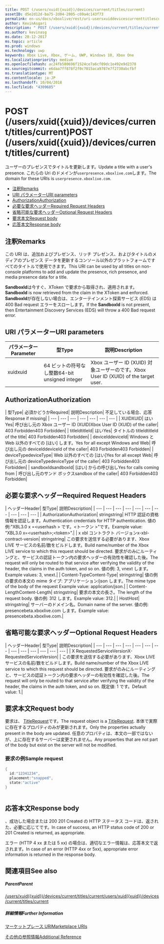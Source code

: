 ```yaml
---
title: POST (/users/xuid({xuid})/devices/current/titles/current)
assetID: d5e2d12d-ba75-2d04-2805-c69a4c143f73
permalink: en-us/docs/xboxlive/rest/uri-usersxuiddevicescurrenttitlescurrentpost.html
author: KevinAsgari
description: " POST (/users/xuid({xuid})/devices/current/titles/current)"
ms.author: kevinasg
ms.date: 20-12-2017
ms.topic: article
ms.prod: windows
ms.technology: uwp
keywords: Xbox Live, Xbox, ゲーム, UWP, Windows 10, Xbox One
ms.localizationpriority: medium
ms.openlocfilehash: ac24fb580696f1524ce7a6cf09dc1e492e9d2378
ms.sourcegitcommit: e6daa7ff878f2f0c7015aca9787e7f2730abcfbf
ms.translationtype: MT
ms.contentlocale: ja-JP
ms.lasthandoff: 10/04/2018
ms.locfileid: "4309685"
---
```

# <a name="post-usersxuidxuiddevicescurrenttitlescurrent"></a><span data-ttu-id="52554-104">POST (/users/xuid({xuid})/devices/current/titles/current)</span><span class="sxs-lookup"><span data-stu-id="52554-104">POST (/users/xuid({xuid})/devices/current/titles/current)</span></span>
<span data-ttu-id="52554-105">ユーザーのプレゼンスでタイトルを更新します。</span><span class="sxs-lookup"><span data-stu-id="52554-105">Update a title with a user's presence.</span></span> <span data-ttu-id="52554-106">これらの Uri のドメインが`userpresence.xboxlive.com`します。</span><span class="sxs-lookup"><span data-stu-id="52554-106">The domain for these URIs is `userpresence.xboxlive.com`.</span></span>
 
  * [<span data-ttu-id="52554-107">注釈</span><span class="sxs-lookup"><span data-stu-id="52554-107">Remarks</span></span>](#ID4EV)
  * [<span data-ttu-id="52554-108">URI パラメーター</span><span class="sxs-lookup"><span data-stu-id="52554-108">URI parameters</span></span>](#ID4EEB)
  * [<span data-ttu-id="52554-109">Authorization</span><span class="sxs-lookup"><span data-stu-id="52554-109">Authorization</span></span>](#ID4EPB)
  * [<span data-ttu-id="52554-110">必要な要求ヘッダー</span><span class="sxs-lookup"><span data-stu-id="52554-110">Required Request Headers</span></span>](#ID4ENE)
  * [<span data-ttu-id="52554-111">省略可能な要求ヘッダー</span><span class="sxs-lookup"><span data-stu-id="52554-111">Optional Request Headers</span></span>](#ID4ERG)
  * [<span data-ttu-id="52554-112">要求本文</span><span class="sxs-lookup"><span data-stu-id="52554-112">Request body</span></span>](#ID4ERH)
  * [<span data-ttu-id="52554-113">応答本文</span><span class="sxs-lookup"><span data-stu-id="52554-113">Response body</span></span>](#ID4EKAAC)
 
<a id="ID4EV"></a>

 
## <a name="remarks"></a><span data-ttu-id="52554-114">注釈</span><span class="sxs-lookup"><span data-stu-id="52554-114">Remarks</span></span>
 
<span data-ttu-id="52554-115">この URI は、追加およびプレゼンス、リッチ プレゼンス、およびタイトルのメディアのプレゼンス データを更新するコンソール以外のプラットフォームですべてのタイトルで使用できます。</span><span class="sxs-lookup"><span data-stu-id="52554-115">This URI can be used by all titles on non-console platforms to add and update the presence, rich presence, and media presence data for a title.</span></span>
 
<span data-ttu-id="52554-116">**SandboxId**は今すぐ、XToken で要求から取得され、適用されます。</span><span class="sxs-lookup"><span data-stu-id="52554-116">**SandboxId** is now retrieved from the claim in the XToken and enforced.</span></span> <span data-ttu-id="52554-117">**SandboxId**が存在しない場合は、エンターテインメント探索サービス (EDS) は 400 Bad request エラーをスローします。</span><span class="sxs-lookup"><span data-stu-id="52554-117">If the **SandboxId** is not present, then Entertainment Discovery Services (EDS) will throw a 400 Bad request error.</span></span>
  
<a id="ID4EEB"></a>

 
## <a name="uri-parameters"></a><span data-ttu-id="52554-118">URI パラメーター</span><span class="sxs-lookup"><span data-stu-id="52554-118">URI parameters</span></span>
 
| <span data-ttu-id="52554-119">パラメーター</span><span class="sxs-lookup"><span data-stu-id="52554-119">Parameter</span></span>| <span data-ttu-id="52554-120">型</span><span class="sxs-lookup"><span data-stu-id="52554-120">Type</span></span>| <span data-ttu-id="52554-121">説明</span><span class="sxs-lookup"><span data-stu-id="52554-121">Description</span></span>| 
| --- | --- | --- | 
| <span data-ttu-id="52554-122">xuid</span><span class="sxs-lookup"><span data-stu-id="52554-122">xuid</span></span>| <span data-ttu-id="52554-123">64 ビットの符号なし整数</span><span class="sxs-lookup"><span data-stu-id="52554-123">64-bit unsigned integer</span></span>| <span data-ttu-id="52554-124">Xbox ユーザー ID (XUID) 対象ユーザーのです。</span><span class="sxs-lookup"><span data-stu-id="52554-124">Xbox User ID (XUID) of the target user.</span></span>| 
  
<a id="ID4EPB"></a>

 
## <a name="authorization"></a><span data-ttu-id="52554-125">Authorization</span><span class="sxs-lookup"><span data-stu-id="52554-125">Authorization</span></span>
 
| <span data-ttu-id="52554-126">型</span><span class="sxs-lookup"><span data-stu-id="52554-126">Type</span></span>| <span data-ttu-id="52554-127">必須かどうか</span><span class="sxs-lookup"><span data-stu-id="52554-127">Required</span></span>| <span data-ttu-id="52554-128">説明</span><span class="sxs-lookup"><span data-stu-id="52554-128">Description</span></span>| <span data-ttu-id="52554-129">不足している場合、応答</span><span class="sxs-lookup"><span data-stu-id="52554-129">Response if missing</span></span>| 
| --- | --- | --- | --- | --- | --- | --- | 
| <span data-ttu-id="52554-130">XUID</span><span class="sxs-lookup"><span data-stu-id="52554-130">XUID</span></span>| <span data-ttu-id="52554-131">はい</span><span class="sxs-lookup"><span data-stu-id="52554-131">Yes</span></span>| <span data-ttu-id="52554-132">呼び出し元の Xbox ユーザー ID (XUID)</span><span class="sxs-lookup"><span data-stu-id="52554-132">Xbox User ID (XUID) of the caller</span></span>| <span data-ttu-id="52554-133">403 Forbidden</span><span class="sxs-lookup"><span data-stu-id="52554-133">403 Forbidden</span></span>| 
| <span data-ttu-id="52554-134">titleId</span><span class="sxs-lookup"><span data-stu-id="52554-134">titleId</span></span>| <span data-ttu-id="52554-135">はい</span><span class="sxs-lookup"><span data-stu-id="52554-135">Yes</span></span>| <span data-ttu-id="52554-136">タイトルの titleId</span><span class="sxs-lookup"><span data-stu-id="52554-136">titleId of the title</span></span>| <span data-ttu-id="52554-137">403 Forbidden</span><span class="sxs-lookup"><span data-stu-id="52554-137">403 Forbidden</span></span>| 
| <span data-ttu-id="52554-138">deviceId</span><span class="sxs-lookup"><span data-stu-id="52554-138">deviceId</span></span>| <span data-ttu-id="52554-139">Windows と Web 以外のすべての [はい] します。</span><span class="sxs-lookup"><span data-stu-id="52554-139">Yes for all except Windows and Web</span></span>| <span data-ttu-id="52554-140">呼び出し元の deviceId</span><span class="sxs-lookup"><span data-stu-id="52554-140">deviceId of the caller</span></span>| <span data-ttu-id="52554-141">403 Forbidden</span><span class="sxs-lookup"><span data-stu-id="52554-141">403 Forbidden</span></span>| 
| <span data-ttu-id="52554-142">deviceType</span><span class="sxs-lookup"><span data-stu-id="52554-142">deviceType</span></span>| <span data-ttu-id="52554-143">Web 以外のすべての [はい]</span><span class="sxs-lookup"><span data-stu-id="52554-143">Yes for all except Web</span></span>| <span data-ttu-id="52554-144">呼び出し元の deviceType</span><span class="sxs-lookup"><span data-stu-id="52554-144">deviceType of the caller</span></span>| <span data-ttu-id="52554-145">403 Forbidden</span><span class="sxs-lookup"><span data-stu-id="52554-145">403 Forbidden</span></span>| 
| <span data-ttu-id="52554-146">sandboxId</span><span class="sxs-lookup"><span data-stu-id="52554-146">sandboxId</span></span>| <span data-ttu-id="52554-147">[はい] からの呼び出し</span><span class="sxs-lookup"><span data-stu-id="52554-147">Yes for calls coming from</span></span> | <span data-ttu-id="52554-148">呼び出し元のサンド ボックス</span><span class="sxs-lookup"><span data-stu-id="52554-148">sandbox of the caller</span></span>| <span data-ttu-id="52554-149">403 Forbidden</span><span class="sxs-lookup"><span data-stu-id="52554-149">403 Forbidden</span></span>| 
  
<a id="ID4ENE"></a>

 
## <a name="required-request-headers"></a><span data-ttu-id="52554-150">必要な要求ヘッダー</span><span class="sxs-lookup"><span data-stu-id="52554-150">Required Request Headers</span></span>
 
| <span data-ttu-id="52554-151">ヘッダー</span><span class="sxs-lookup"><span data-stu-id="52554-151">Header</span></span>| <span data-ttu-id="52554-152">型</span><span class="sxs-lookup"><span data-stu-id="52554-152">Type</span></span>| <span data-ttu-id="52554-153">説明</span><span class="sxs-lookup"><span data-stu-id="52554-153">Description</span></span>| 
| --- | --- | --- | --- | --- | --- | --- | --- | --- | --- | 
| <span data-ttu-id="52554-154">Authorization</span><span class="sxs-lookup"><span data-stu-id="52554-154">Authorization</span></span>| <span data-ttu-id="52554-155">string</span><span class="sxs-lookup"><span data-stu-id="52554-155">string</span></span>| <span data-ttu-id="52554-156">HTTP 認証の資格情報を認証します。</span><span class="sxs-lookup"><span data-stu-id="52554-156">Authentication credentials for HTTP authentication.</span></span> <span data-ttu-id="52554-157">値の例:"XBL3.0 x =&lt;userhash > です。&lt;トークン >"です。</span><span class="sxs-lookup"><span data-stu-id="52554-157">Example value: "XBL3.0 x=&lt;userhash>;&lt;token>".</span></span>| 
| <span data-ttu-id="52554-158">x xbl コントラクト バージョン</span><span class="sxs-lookup"><span data-stu-id="52554-158">x-xbl-contract-version</span></span>| <span data-ttu-id="52554-159">string</span><span class="sxs-lookup"><span data-stu-id="52554-159">string</span></span>| <span data-ttu-id="52554-160">この要求を送信する必要があります、Xbox LIVE サービスの名前/数をビルドします。</span><span class="sxs-lookup"><span data-stu-id="52554-160">Build name/number of the Xbox LIVE service to which this request should be directed.</span></span> <span data-ttu-id="52554-161">要求がのみにルーティングと、サービスの認証トークン内の要求ヘッダーの有効性を確認した後。</span><span class="sxs-lookup"><span data-stu-id="52554-161">The request will only be routed to that service after verifying the validity of the header, the claims in the auth token, and so on.</span></span> <span data-ttu-id="52554-162">値の例: 3, vnext します。</span><span class="sxs-lookup"><span data-stu-id="52554-162">Example values: 3, vnext.</span></span>| 
| <span data-ttu-id="52554-163">Content-Type</span><span class="sxs-lookup"><span data-stu-id="52554-163">Content-Type</span></span>| <span data-ttu-id="52554-164">string</span><span class="sxs-lookup"><span data-stu-id="52554-164">string</span></span>| <span data-ttu-id="52554-165">値の例の要求の本文の mime タイプ: アプリケーション/json します。</span><span class="sxs-lookup"><span data-stu-id="52554-165">The mime type of the body of the request Example value: application/json.</span></span>| 
| <span data-ttu-id="52554-166">Content-Length</span><span class="sxs-lookup"><span data-stu-id="52554-166">Content-Length</span></span>| <span data-ttu-id="52554-167">string</span><span class="sxs-lookup"><span data-stu-id="52554-167">string</span></span>| <span data-ttu-id="52554-168">要求の本文の長さ。</span><span class="sxs-lookup"><span data-stu-id="52554-168">The length of the request body.</span></span> <span data-ttu-id="52554-169">値の例: 312 します。</span><span class="sxs-lookup"><span data-stu-id="52554-169">Example value: 312.</span></span>| 
| <span data-ttu-id="52554-170">Host</span><span class="sxs-lookup"><span data-stu-id="52554-170">Host</span></span>| <span data-ttu-id="52554-171">string</span><span class="sxs-lookup"><span data-stu-id="52554-171">string</span></span>| <span data-ttu-id="52554-172">サーバーのドメイン名。</span><span class="sxs-lookup"><span data-stu-id="52554-172">Domain name of the server.</span></span> <span data-ttu-id="52554-173">値の例: presencebeta.xboxlive.com します。</span><span class="sxs-lookup"><span data-stu-id="52554-173">Example value: presencebeta.xboxlive.com.</span></span>| 
  
<a id="ID4ERG"></a>

 
## <a name="optional-request-headers"></a><span data-ttu-id="52554-174">省略可能な要求ヘッダー</span><span class="sxs-lookup"><span data-stu-id="52554-174">Optional Request Headers</span></span>
 
| <span data-ttu-id="52554-175">ヘッダー</span><span class="sxs-lookup"><span data-stu-id="52554-175">Header</span></span>| <span data-ttu-id="52554-176">型</span><span class="sxs-lookup"><span data-stu-id="52554-176">Type</span></span>| <span data-ttu-id="52554-177">説明</span><span class="sxs-lookup"><span data-stu-id="52554-177">Description</span></span>| 
| --- | --- | --- | --- | --- | --- | --- | --- | --- | --- | --- | --- | --- | 
| <span data-ttu-id="52554-178">X RequestedServiceVersion</span><span class="sxs-lookup"><span data-stu-id="52554-178">X-RequestedServiceVersion</span></span>|  | <span data-ttu-id="52554-179">この要求を送信する必要があります、Xbox LIVE サービスの名前/数をビルドします。</span><span class="sxs-lookup"><span data-stu-id="52554-179">Build name/number of the Xbox LIVE service to which this request should be directed.</span></span> <span data-ttu-id="52554-180">要求がのみにルーティングと、サービスの認証トークン内の要求ヘッダーの有効性を確認した後。</span><span class="sxs-lookup"><span data-stu-id="52554-180">The request will only be routed to that service after verifying the validity of the header, the claims in the auth token, and so on.</span></span> <span data-ttu-id="52554-181">既定値: 1 です。</span><span class="sxs-lookup"><span data-stu-id="52554-181">Default value: 1.</span></span>| 
  
<a id="ID4ERH"></a>

 
## <a name="request-body"></a><span data-ttu-id="52554-182">要求本文</span><span class="sxs-lookup"><span data-stu-id="52554-182">Request body</span></span>
 
<span data-ttu-id="52554-183">要求は、 [TitleRequest](../../json/json-titlerequest.md)です。</span><span class="sxs-lookup"><span data-stu-id="52554-183">The request object is a [TitleRequest](../../json/json-titlerequest.md).</span></span> <span data-ttu-id="52554-184">本体で実際に存在するプロパティのみが更新されます。</span><span class="sxs-lookup"><span data-stu-id="52554-184">Only the properties actually present in the body are updated.</span></span> <span data-ttu-id="52554-185">任意のプロパティは、本文の一部ではないが、上に存在するサーバーは変更されません。</span><span class="sxs-lookup"><span data-stu-id="52554-185">Any properties that are not part of the body but exist on the server will not be modified.</span></span>
 
<a id="ID4EAAAC"></a>

 
### <a name="sample-request"></a><span data-ttu-id="52554-186">要求の例</span><span class="sxs-lookup"><span data-stu-id="52554-186">Sample request</span></span>
 

```cpp
{
  id:"12341234",
  placement:"snapped",
  state:"active"
}
      
```

   
<a id="ID4EKAAC"></a>

 
## <a name="response-body"></a><span data-ttu-id="52554-187">応答本文</span><span class="sxs-lookup"><span data-stu-id="52554-187">Response body</span></span>
 
<span data-ttu-id="52554-188">、成功した場合または 200 201 Created の HTTP ステータス コードは、返された、必要に応じてです。</span><span class="sxs-lookup"><span data-stu-id="52554-188">In case of success, an HTTP status code of 200 or 201 Created is returned, as appropriate.</span></span>
 
<span data-ttu-id="52554-189">エラー (HTTP 4 xx または 5 xx) の場合は、適切なエラー情報は、応答本文で返されます。</span><span class="sxs-lookup"><span data-stu-id="52554-189">In case of an error (HTTP 4xx or 5xx), appropriate error information is returned in the response body.</span></span>
  
<a id="ID4EVAAC"></a>

 
## <a name="see-also"></a><span data-ttu-id="52554-190">関連項目</span><span class="sxs-lookup"><span data-stu-id="52554-190">See also</span></span>
 
<a id="ID4EXAAC"></a>

 
##### <a name="parent"></a><span data-ttu-id="52554-191">Parent</span><span class="sxs-lookup"><span data-stu-id="52554-191">Parent</span></span> 

[<span data-ttu-id="52554-192">/users/xuid({xuid})/devices/current/titles/current</span><span class="sxs-lookup"><span data-stu-id="52554-192">/users/xuid({xuid})/devices/current/titles/current</span></span>](uri-usersxuiddevicescurrenttitlescurrent.md)

  
<a id="ID4EBBAC"></a>

 
##### <a name="further-information"></a><span data-ttu-id="52554-193">詳細情報</span><span class="sxs-lookup"><span data-stu-id="52554-193">Further Information</span></span> 

[<span data-ttu-id="52554-194">マーケットプレース URI</span><span class="sxs-lookup"><span data-stu-id="52554-194">Marketplace URIs</span></span>](../marketplace/atoc-reference-marketplace.md)

 [<span data-ttu-id="52554-195">その他の参照情報</span><span class="sxs-lookup"><span data-stu-id="52554-195">Additional Reference</span></span>](../../additional/atoc-xboxlivews-reference-additional.md)

   